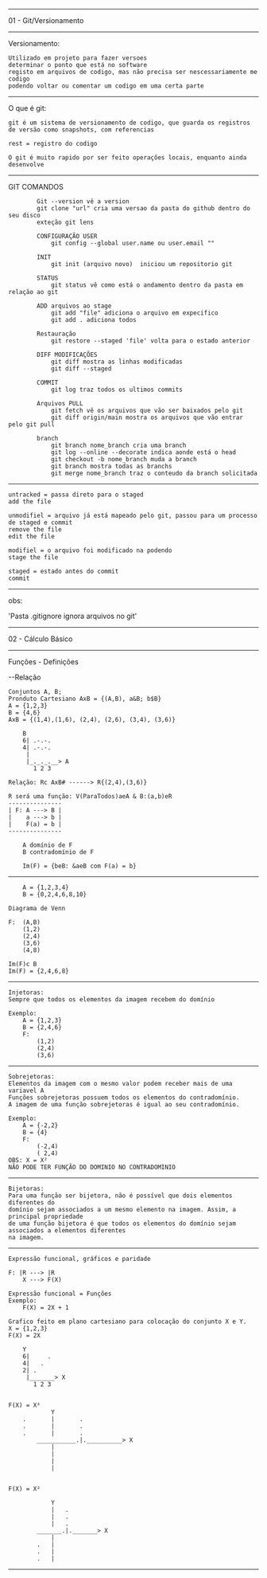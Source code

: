 _______________________________________________________________________________

01 - Git/Versionamento
_______________________________________________________________________________

Versionamento:

	Utilizado em projeto para fazer versoes
	determinar o ponto que está no software 
	registo em arquivos de codigo, mas não precisa ser nescessariamente me codigo
	podendo voltar ou comentar um codigo em uma certa parte 
--------------------------------------------------------------
O que é git:

	git é um sistema de versionamento de codigo, que guarda os registros de versão como snapshots, com referencias

	rest = registro do codigo 

	O git é muito rapido por ser feito operações locais, enquanto ainda desenvolve

--------------------------------------------------------------
GIT COMANDOS

			Git --version vê a version
			git clone "url" cria uma versao da pasta do github dentro do seu disco 
			exteção git lens
				
			CONFIGURAÇÃO USER
				git config --global user.name ou user.email ""

			INIT 
				git init (arquivo novo)  iniciou um repositorio git

			STATUS
				git status vê como está o andamento dentro da pasta em relação ao git

			ADD arquivos ao stage
				git add "file" adiciona o arquivo em expecifico 
				git add . adiciona todos
			
			Restauração
				git restore --staged 'file' volta para o estado anterior
			
			DIFF MODIFICAÇÕES
				git diff mostra as linhas modificadas 
				git diff --staged 
			
			COMMIT
				git log traz todos os ultimos commits
			
			Arquivos PULL	
				git fetch vê os arquivos que vão ser baixados pelo git
				git diff origin/main mostra os arquivos que vão entrar pelo git pull
			
			branch
				git branch nome_branch cria uma branch
				git log --online --decorate indica aonde está o head
				git checkout -b nome_branch muda a branch
				git branch mostra todas as branchs
				git merge nome_branch traz o conteudo da branch solicitada
				
--------------------------------------------------------------

	untracked = passa direto para o staged
	add the file

	unmodifiel = arquivo já está mapeado pelo git, passou para um processo de staged e commit
	remove the file
	edit the file

	modifiel = o arquivo foi modificado na podendo
	stage the file

	staged = estado antes do commit
	commit 
 
-------------------------------------------------------------
obs:

'Pasta .gitignore ignora arquivos no git'

_______________________________________________________________________________

02 - Cálculo Básico
_______________________________________________________________________________

Funções - Definições

--Relação 

	Conjuntos A, B;
	Pronduto Cartesiano AxB = {(A,B), a&B; b$B}
	A = {1,2,3}
	B = {4,6}
	AxB = {(1,4),(1,6), (2,4), (2,6), (3,4), (3,6)}

		B
		6| .-.-.
		4| .-.-.
		 |
		 |_._._.__> A
		   1 2 3
		
	Relação: Rc AxB# ------> R{(2,4),(3,6)}
	
	R será uma função: V(ParaTodos)aeA & B:(a,b)eR
	---------------
	| F: A ---> B |
	|    a ---> b |
	|    F(a) = b |
	---------------
	
		A domínio de F
		B contradomínio de F
		
		Im(F) = {beB: &aeB com F(a) = b}
	
-------------------------------------------------------------
	
		A = {1,2,3,4}
		B = {0,2,4,6,8,10}
	
	Diagrama de Venn
	
	F:	(A,B)
		(1,2)
		(2,4)
		(3,6)
		(4,8)
	
	Im(F)c B
	Im(F) = {2,4,6,8}
	
-------------------------------------------------------------
	Injetoras:
	Sempre que todos os elementos da imagem recebem do domínio
	
	Exemplo:
		A = {1,2,3}
		B = {2,4,6}
		F:
			(1,2)
			(2,4)
			(3,6)

-------------------------------------------------------------
	Sobrejetoras:
	Elementos da imagem com o mesmo valor podem receber mais de uma variavel A
	Funções sobrejetoras possuem todos os elementos do contradomínio.
	A imagem de uma função sobrejetoras é igual ao seu contradomínio.
	
	Exemplo: 
		A = {-2,2}
		B = {4}
		F: 
			(-2,4)
			( 2,4)
	OBS: X = X² 
	NÃO PODE TER FUNÇÃO DO DOMINIO NO CONTRADOMINIO
	
-------------------------------------------------------------
	Bijetoras:
	Para uma função ser bijetora, não é possível que dois elementos diferentes do 
	domínio sejam associados a um mesmo elemento na imagem. Assim, a principal propriedade 
	de uma função bijetora é que todos os elementos do domínio sejam associados a elementos diferentes 
	na imagem.	
-------------------------------------------------------------
	Expressão funcional, gráficos e paridade
	
	F: |R ---> |R
		X ---> F(X)
		
	Expressão funcional = Funções
	Exemplo:
		F(X) = 2X + 1
	
	Grafico feito em plano cartesiano para colocação do conjunto X e Y.
	X = {1,2,3}
	F(X) = 2X
		
		Y
		6|     .
		4|   .
		2| .
		 |_______> X
		   1 2 3
	
	
	F(X) = X²
				Y
		.		|		.
		.		|		.
		.		|		.
			___________.|.__________> X
				|  
				|
				|
				|

			
	F(X) = X²
			
				Y
				|	.
				|	.
				|	.
			_______.|._______> X
				|  
			.	|
			.	|
			.	|

  
-------------------------------------------------------------